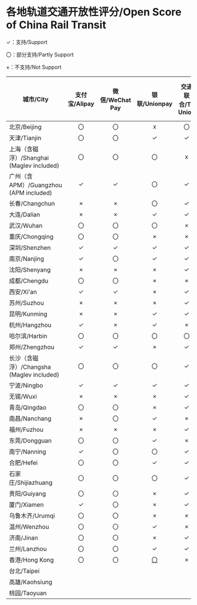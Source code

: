 # 各地轨道交通开放性评分/Open Score of China Rail Transit

✓：支持/Support

〇：部分支持/Partly Support

×：不支持/Not Support

| 城市/City | 支付宝/Alipay | 微信/WeChat Pay | 银联/Unionpay | 交通联合/T-Union | 手机本地交通卡/NFC Local Card| 得分/Score |
| --------- | :----------: | :-------------: | :----------: | :--------------: | :------------------------: | :--------: |
| 北京/Beijing | 〇 | 〇 | x | 〇 | ✓ | 50 |
| 天津/Tianjin | 〇 | 〇 | ✓ | ✓ | ✓ | 80 |
| 上海（含磁浮）/Shanghai (Maglev included) | 〇 | 〇 | 〇 | x | ✓ | 50 |
| 广州（含APM）/Guangzhou (APM included) | ✓ | ✓ | 〇 | ✓ | ✓ | 90 |
| 长春/Changchun | × | × | 〇 | ✓ | ✓ | 50 |
| 大连/Dalian | × | × | ✓ | ✓ | ✓ | 60 |
| 武汉/Wuhan | 〇 | 〇 | 〇 | × | ✓ | 50 |
| 重庆/Chongqing | 〇 | 〇 | × | × | ✓ | 40 |
| 深圳/Shenzhen | ✓ | ✓ | ✓ | ✓ | ✓ | **100** | 
| 南京/Nanjing | ✓ | 〇 | ✓ | ✓ | ✓ | 90 |
| 沈阳/Shenyang | × | × | × | ✓ | ✓ | 40 |
| 成都/Chengdu | 〇 | 〇 | × | × | 〇 | 30 |
| 西安/Xi'an | ✓ | ✓ | × | ✓ | ✓ | 80 |
| 苏州/Suzhou | × | × | × | ✓ | ✓ | 40 |
| 昆明/Kunming | × | × | ✓ | ✓ | × | 40 |
| 杭州/Hangzhou | ✓ | × | ✓ | × | × | 40 |
| 哈尔滨/Harbin | 〇 | 〇 | 〇 | 〇 | ✓ | 60 | 
| 郑州/Zhengzhou | ✓ | ✓ | × | ✓ | ✓ | 80 |
| 长沙（含磁浮）/Changsha (Maglev included) | 〇 | 〇 | 〇 | ✓ | 〇 | 60 |
| 宁波/Ningbo | ✓ | ✓ | ✓ | ✓ | ✓ | **100** |
| 无锡/Wuxi | × | × | × | ✓ | ✓ | 40 |
| 青岛/Qingdao | 〇 | 〇 | × | ✓ | ✓ | 60 |
| 南昌/Nanchang | × | 〇 | ✓ | × | 〇 | 40 |
| 福州/Fuzhou | × | × | × | ✓ | × | **20** |
| 东莞/Dongguan | 〇 | 〇 | ✓ | × | ✓ | 60 |
| 南宁/Nanning | ✓ | 〇 | 〇 | ✓ | ✓ | 80 | 
| 合肥/Hefei | 〇 | 〇 | ✓ | ✓ | ✓ | 80 |
| 石家庄/Shijiazhuang | 〇 | 〇 | 〇 | ✓ | ✓ | 70 |
| 贵阳/Guiyang | 〇 | 〇 | × | ✓ | × | 40 |
| 厦门/Xiamen | ✓ | 〇 | × | ✓ | ✓ | 70 |
| 乌鲁木齐/Urumqi | 〇 | 〇 | × | × | × | **20** |
| 温州/Wenzhou | 〇 | 〇 | ✓ | × | × | 40 | 
| 济南/Jinan | 〇 | 〇 | × | ✓ | × | 40 |
| 兰州/Lanzhou | 〇 | 〇 | ✓ | ✓ | × | 60 |
| 香港/Hong Kong | 〇 | 〇 | [〇](https://www.unionpayintl.com/cn/mediaCenter/newsCenter/companyNews/4733.shtml) | × | ✓ | 50 |
| 台北/Taipei | | | | | | - |
| 高雄/Kaohsiung | | | | | | - |
| 桃园/Taoyuan | | | | | | - |
